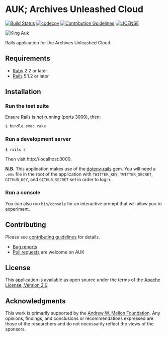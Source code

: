 # AUK; Archives Unleashed Cloud
[![Build Status](https://travis-ci.org/archivesunleashed/auk.svg?branch=master)](https://travis-ci.org/archivesunleashed/auk)
[![codecov](https://codecov.io/gh/archivesunleashed/auk/branch/master/graph/badge.svg)](https://codecov.io/gh/archivesunleashed/auk)
[![Contribution Guidelines](http://img.shields.io/badge/CONTRIBUTING-Guidelines-blue.svg)](./CONTRIBUTING.md)
[![LICENSE](https://img.shields.io/badge/license-Apache-blue.svg?style=flat-square)](./LICENSE.txt)

![King Auk](https://thumbs.dreamstime.com/b/king-auks-92136782.jpg)

Rails application for the Archives Unleashed Cloud.

## Requirements

* [Ruby](https://www.ruby-lang.org/en/) 2.2 or later
* [Rails](http://rubyonrails.org) 5.1.2 or later

## Installation

### Run the test suite

Ensure Rails is _not_ running (ports 3000), then:

```sh
$ bundle exec rake
```

### Run a development server

```sh
$ rails s
```

Then visit http://localhost:3000.

**N.B.** This application makes use of the [dotenv-rails](https://github.com/bkeepers/dotenv) gem. You will need a `.env` file in the root of the application with `TWITTER_KEY`, `TWITTER_SECRET`, `GITHUB_KEY`, and `GITHUB_SECRET` set in order to login.

### Run a console

You can also run `bin/console` for an interactive prompt that will allow you to experiment.

## Contributing

Please see [contributing guidelines](https://github.com/archivesunleashed/auk/blob/master/CONTRIBUTING.md) for details.
* [Bug reports](https://github.com/archivesunleashed/auk/issues)
* [Pull requests](https://github.com/archivesunleashed/auk/pulls) are welcome on AUK

## License

This application is available as open source under the terms of the [Apache License, Version 2.0](http://www.apache.org/licenses/LICENSE-2.0).

## Acknowledgments

This work is primarily supported by the [Andrew W. Mellon Foundation](https://uwaterloo.ca/arts/news/multidisciplinary-project-will-help-historians-unlock). Any opinions, findings, and conclusions or recommendations expressed are those of the researchers and do not necessarily reflect the views of the sponsors.
